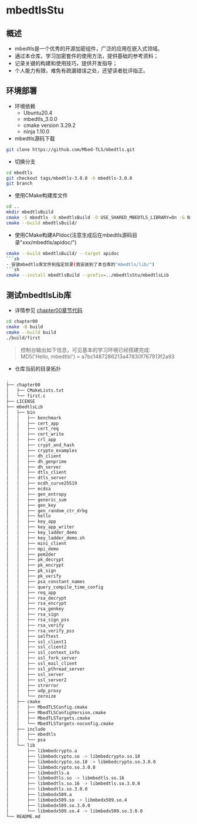 # mbedtlsStu
## 概述
- mbedtls是一个优秀的开源加密组件，广泛的应用在嵌入式领域。
- 通过本仓库，学习加密套件的使用方法，提供基础的参考资料；
- 记录关键的构建和使用技巧，提供开发指导；
- 个人能力有限，难免有疏漏错误之处，还望读者批评指正。
## 环境部署
- 环境依赖
    + Ubuntu20.4
    + mbedtls_3.0.0
    + cmake version 3.29.2
    + ninja 1.10.0
- mbedtls源码下载
```sh
git clone https://github.com/Mbed-TLS/mbedtls.git
```
- 切换分支
```sh
cd mbedtls
git checkout tags/mbedtls-3.0.0 -b mbedtls-3.0.0
git branch
```
- 使用CMake构建库文件
```sh
cd ..
mkdir mbedtlsBuild
cmake -S mbedtls -B mbedtlsBuild -D USE_SHARED_MBEDTLS_LIBRARY=On -G Ninja
cmake --build mbedtlsBuild/
```
- 使用CMake构建APIdoc(注意生成后在mbedtls源码目录"xxx/mbedtls/apidoc/")
```sh
cmake --build mbedtlsBuild/ --target apidoc
```sh
- 安装mbedtls库文件到指定目录(我安装到了本仓库的"mbedtls/lib/")
```sh
cmake --install mbedtlsBuild --prefix=../mbedtlsStu/mbedtlsLib
```
## 测试mbedtlsLib库
- 详情参见 [chapter00章节代码](./chapter00/)
```sh
cd chapter00
cmake -B build
cmake --build build
./build/first
```

> 控制台输出如下信息，可见基本的学习环境已经搭建完成:<br>
>  MD5('Hello, mbedtls!') = a7bc1487286213a47830f767913f2a93

- 仓库当前的目录拓扑
```sh
.
├── chapter00
│   ├── CMakeLists.txt
│   └── first.c
├── LICENSE
├── mbedtlsLib
│   ├── bin
│   │   ├── benchmark
│   │   ├── cert_app
│   │   ├── cert_req
│   │   ├── cert_write
│   │   ├── crl_app
│   │   ├── crypt_and_hash
│   │   ├── crypto_examples
│   │   ├── dh_client
│   │   ├── dh_genprime
│   │   ├── dh_server
│   │   ├── dtls_client
│   │   ├── dtls_server
│   │   ├── ecdh_curve25519
│   │   ├── ecdsa
│   │   ├── gen_entropy
│   │   ├── generic_sum
│   │   ├── gen_key
│   │   ├── gen_random_ctr_drbg
│   │   ├── hello
│   │   ├── key_app
│   │   ├── key_app_writer
│   │   ├── key_ladder_demo
│   │   ├── key_ladder_demo.sh
│   │   ├── mini_client
│   │   ├── mpi_demo
│   │   ├── pem2der
│   │   ├── pk_decrypt
│   │   ├── pk_encrypt
│   │   ├── pk_sign
│   │   ├── pk_verify
│   │   ├── psa_constant_names
│   │   ├── query_compile_time_config
│   │   ├── req_app
│   │   ├── rsa_decrypt
│   │   ├── rsa_encrypt
│   │   ├── rsa_genkey
│   │   ├── rsa_sign
│   │   ├── rsa_sign_pss
│   │   ├── rsa_verify
│   │   ├── rsa_verify_pss
│   │   ├── selftest
│   │   ├── ssl_client1
│   │   ├── ssl_client2
│   │   ├── ssl_context_info
│   │   ├── ssl_fork_server
│   │   ├── ssl_mail_client
│   │   ├── ssl_pthread_server
│   │   ├── ssl_server
│   │   ├── ssl_server2
│   │   ├── strerror
│   │   ├── udp_proxy
│   │   └── zeroize
│   ├── cmake
│   │   ├── MbedTLSConfig.cmake
│   │   ├── MbedTLSConfigVersion.cmake
│   │   ├── MbedTLSTargets.cmake
│   │   └── MbedTLSTargets-noconfig.cmake
│   ├── include
│   │   ├── mbedtls
│   │   └── psa
│   └── lib
│       ├── libmbedcrypto.a
│       ├── libmbedcrypto.so -> libmbedcrypto.so.10
│       ├── libmbedcrypto.so.10 -> libmbedcrypto.so.3.0.0
│       ├── libmbedcrypto.so.3.0.0
│       ├── libmbedtls.a
│       ├── libmbedtls.so -> libmbedtls.so.16
│       ├── libmbedtls.so.16 -> libmbedtls.so.3.0.0
│       ├── libmbedtls.so.3.0.0
│       ├── libmbedx509.a
│       ├── libmbedx509.so -> libmbedx509.so.4
│       ├── libmbedx509.so.3.0.0
│       └── libmbedx509.so.4 -> libmbedx509.so.3.0.0
└── README.md
```